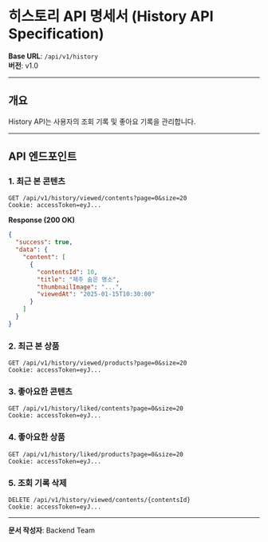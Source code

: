 # 히스토리 API 명세서 (History API Specification)

**Base URL**: `/api/v1/history`  
**버전**: v1.0

---

## 개요

History API는 사용자의 조회 기록 및 좋아요 기록을 관리합니다.

---

## API 엔드포인트

### 1. 최근 본 콘텐츠

```http
GET /api/v1/history/viewed/contents?page=0&size=20
Cookie: accessToken=eyJ...
```

**Response (200 OK)**

```json
{
  "success": true,
  "data": {
    "content": [
      {
        "contentsId": 10,
        "title": "제주 숨은 명소",
        "thumbnailImage": "...",
        "viewedAt": "2025-01-15T10:30:00"
      }
    ]
  }
}
```

### 2. 최근 본 상품

```http
GET /api/v1/history/viewed/products?page=0&size=20
Cookie: accessToken=eyJ...
```

### 3. 좋아요한 콘텐츠

```http
GET /api/v1/history/liked/contents?page=0&size=20
Cookie: accessToken=eyJ...
```

### 4. 좋아요한 상품

```http
GET /api/v1/history/liked/products?page=0&size=20
Cookie: accessToken=eyJ...
```

### 5. 조회 기록 삭제

```http
DELETE /api/v1/history/viewed/contents/{contentsId}
Cookie: accessToken=eyJ...
```

---

**문서 작성자**: Backend Team
